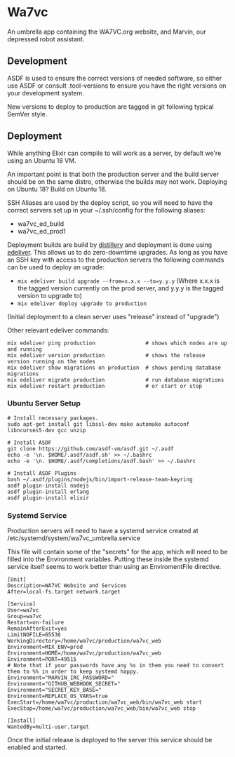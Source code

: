 # Wa7vc
An umbrella app containing the WA7VC.org website, and Marvin, our depressed robot assistant.

## Development
ASDF is used to ensure the correct versions of needed software, so either use ASDF or consult
.tool-versions to ensure you have the right versions on your development system.

New versions to deploy to production are tagged in git following typical SemVer style.

## Deployment
While anything Elixir can compile to will work as a server, by default we're using an Ubuntu 18 VM.

An important point is that both the production server and the build server should be on the same distro,
otherwise the builds may not work. Deploying on Ubuntu 18? Build on Ubuntu 18.

SSH Aliases are used by the deploy script, so you will need to have the correct servers set up in your
~/.ssh/config for the following aliases:
  - wa7vc_ed_build
  - wa7vc_ed_prod1

Deployment builds are build by [distillery](https://github.com/bitwalker/distillery) and deployment is
done using [edeliver](https://github.com/edeliver/edeliver). This allows us to do zero-downtime upgrades.
As long as you have an SSH key with access to the production servers the following commands can be used
to deploy an ugrade:
  - `mix edeliver build upgrade --from=x.x.x --to=y.y.y` (Where x.x.x is the tagged version currently on the prod server, and y.y.y is the tagged version to upgrade to)
  - `mix edeliver deploy upgrade to production`

(Initial deployment to a clean server uses "release" instead of "upgrade")

Other relevant edeliver commands:
```
mix edeliver ping production                # shows which nodes are up and running
mix edeliver version production             # shows the release version running on the nodes
mix edeliver show migrations on production  # shows pending database migrations
mix edeliver migrate production             # run database migrations
mix edeliver restart production             # or start or stop
```

### Ubuntu Server Setup
```
# Install necessary packages.
sudo apt-get install git libssl-dev make automake autoconf libncurses5-dev gcc unzip

# Install ASDF
git clone https://github.com/asdf-vm/asdf.git ~/.asdf
echo -e '\n. $HOME/.asdf/asdf.sh' >> ~/.bashrc
echo -e '\n. $HOME/.asdf/completions/asdf.bash' >> ~/.bashrc

# Install ASDF Plugins
bash ~/.asdf/plugins/nodejs/bin/import-release-team-keyring
asdf plugin-install nodejs
asdf plugin-install erlang
asdf plugin-install elixir
```

### Systemd Service
Production servers will need to have a systemd service created at /etc/systemd/system/wa7vc_umbrella.service

This file will contain some of the "secrets" for the app, which will need to be filled into the Environment
variables. Putting these inside the systemd service itself seems to work better than using an EnviromentFile
directive.

```
[Unit]
Description=WA7VC Website and Services
After=local-fs.target network.target

[Service]
User=wa7vc
Group=wa7vc
Restart=on-failure
RemainAfterExit=yes
LimitNOFILE=65536
WorkingDirectory=/home/wa7vc/production/wa7vc_web
Environment=MIX_ENV=prod
Environment=HOME=/home/wa7vc/production/wa7vc_web
Environment=PORT=49515
# Note that if your passwords have any %s in them you need to convert them to %% in order to keep systemd happy.
Environment="MARVIN_IRC_PASSWORD="
Environment="GITHUB_WEBHOOK_SECRET="
Environment="SECRET_KEY_BASE="
Environment=REPLACE_OS_VARS=true
ExecStart=/home/wa7vc/production/wa7vc_web/bin/wa7vc_web start
ExecStop=/home/wa7vc/production/wa7vc_web/bin/wa7vc_web stop

[Install]
WantedBy=multi-user.target
```

Once the initial release is deployed to the server this service should be enabled and started.
